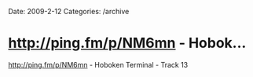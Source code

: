 Date: 2009-2-12
Categories: /archive

# http://ping.fm/p/NM6mn - Hobok...

<a href="http://ping.fm/p/NM6mn" rel="nofollow">http://ping.fm/p/NM6mn</a> - Hoboken Terminal - Track 13

